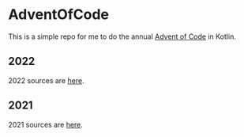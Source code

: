 # AdventOfCode

This is a simple repo for me to do the annual [Advent of Code](https://adventofcode.com/) in Kotlin.

## 2022

2022 sources are [here](/src/main/kotlin/co/danhill/aoc/year2022).

## 2021

2021 sources are [here](/src/main/kotlin/co/danhill/aoc/year2021).

